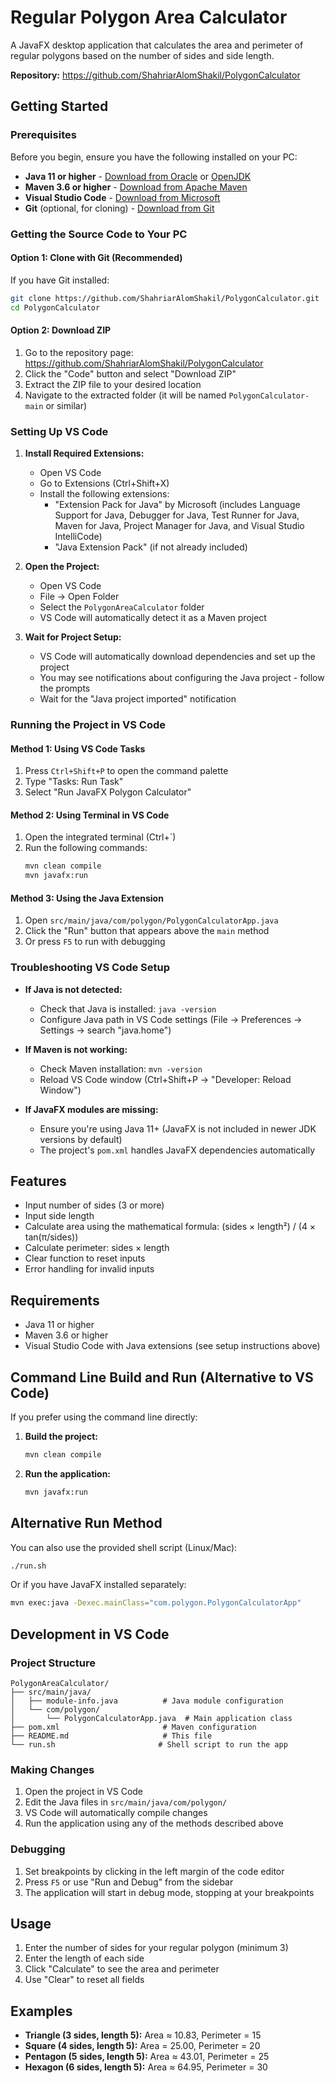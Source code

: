 # Regular Polygon Area Calculator

A JavaFX desktop application that calculates the area and perimeter of regular polygons based on the number of sides and side length.

**Repository:** https://github.com/ShahriarAlomShakil/PolygonCalculator

## Getting Started

### Prerequisites

Before you begin, ensure you have the following installed on your PC:

- **Java 11 or higher** - [Download from Oracle](https://www.oracle.com/java/technologies/downloads/) or [OpenJDK](https://openjdk.org/)
- **Maven 3.6 or higher** - [Download from Apache Maven](https://maven.apache.org/download.cgi)
- **Visual Studio Code** - [Download from Microsoft](https://code.visualstudio.com/)
- **Git** (optional, for cloning) - [Download from Git](https://git-scm.com/)

### Getting the Source Code to Your PC

#### Option 1: Clone with Git (Recommended)
If you have Git installed:
```bash
git clone https://github.com/ShahriarAlomShakil/PolygonCalculator.git
cd PolygonCalculator
```

#### Option 2: Download ZIP
1. Go to the repository page: https://github.com/ShahriarAlomShakil/PolygonCalculator
2. Click the "Code" button and select "Download ZIP"
3. Extract the ZIP file to your desired location
4. Navigate to the extracted folder (it will be named `PolygonCalculator-main` or similar)

### Setting Up VS Code

1. **Install Required Extensions:**
   - Open VS Code
   - Go to Extensions (Ctrl+Shift+X)
   - Install the following extensions:
     - "Extension Pack for Java" by Microsoft (includes Language Support for Java, Debugger for Java, Test Runner for Java, Maven for Java, Project Manager for Java, and Visual Studio IntelliCode)
     - "Java Extension Pack" (if not already included)

2. **Open the Project:**
   - Open VS Code
   - File → Open Folder
   - Select the `PolygonAreaCalculator` folder
   - VS Code will automatically detect it as a Maven project

3. **Wait for Project Setup:**
   - VS Code will automatically download dependencies and set up the project
   - You may see notifications about configuring the Java project - follow the prompts
   - Wait for the "Java project imported" notification

### Running the Project in VS Code

#### Method 1: Using VS Code Tasks
1. Press `Ctrl+Shift+P` to open the command palette
2. Type "Tasks: Run Task"
3. Select "Run JavaFX Polygon Calculator"

#### Method 2: Using Terminal in VS Code
1. Open the integrated terminal (Ctrl+`)
2. Run the following commands:
   ```bash
   mvn clean compile
   mvn javafx:run
   ```

#### Method 3: Using the Java Extension
1. Open `src/main/java/com/polygon/PolygonCalculatorApp.java`
2. Click the "Run" button that appears above the `main` method
3. Or press `F5` to run with debugging

### Troubleshooting VS Code Setup

- **If Java is not detected:** 
  - Check that Java is installed: `java -version`
  - Configure Java path in VS Code settings (File → Preferences → Settings → search "java.home")

- **If Maven is not working:**
  - Check Maven installation: `mvn -version`
  - Reload VS Code window (Ctrl+Shift+P → "Developer: Reload Window")

- **If JavaFX modules are missing:**
  - Ensure you're using Java 11+ (JavaFX is not included in newer JDK versions by default)
  - The project's `pom.xml` handles JavaFX dependencies automatically

## Features

- Input number of sides (3 or more)
- Input side length
- Calculate area using the mathematical formula: (sides × length²) / (4 × tan(π/sides))
- Calculate perimeter: sides × length
- Clear function to reset inputs
- Error handling for invalid inputs

## Requirements

- Java 11 or higher
- Maven 3.6 or higher
- Visual Studio Code with Java extensions (see setup instructions above)

## Command Line Build and Run (Alternative to VS Code)

If you prefer using the command line directly:

1. **Build the project:**
   ```bash
   mvn clean compile
   ```

2. **Run the application:**
   ```bash
   mvn javafx:run
   ```

## Alternative Run Method

You can also use the provided shell script (Linux/Mac):
```bash
./run.sh
```

Or if you have JavaFX installed separately:
```bash
mvn exec:java -Dexec.mainClass="com.polygon.PolygonCalculatorApp"
```

## Development in VS Code

### Project Structure
```
PolygonAreaCalculator/
├── src/main/java/
│   ├── module-info.java          # Java module configuration
│   └── com/polygon/
│       └── PolygonCalculatorApp.java  # Main application class
├── pom.xml                       # Maven configuration
├── README.md                     # This file
└── run.sh                       # Shell script to run the app
```

### Making Changes
1. Open the project in VS Code
2. Edit the Java files in `src/main/java/com/polygon/`
3. VS Code will automatically compile changes
4. Run the application using any of the methods described above

### Debugging
1. Set breakpoints by clicking in the left margin of the code editor
2. Press `F5` or use "Run and Debug" from the sidebar
3. The application will start in debug mode, stopping at your breakpoints

## Usage

1. Enter the number of sides for your regular polygon (minimum 3)
2. Enter the length of each side
3. Click "Calculate" to see the area and perimeter
4. Use "Clear" to reset all fields

## Examples

- **Triangle (3 sides, length 5):** Area ≈ 10.83, Perimeter = 15
- **Square (4 sides, length 5):** Area = 25.00, Perimeter = 20
- **Pentagon (5 sides, length 5):** Area ≈ 43.01, Perimeter = 25
- **Hexagon (6 sides, length 5):** Area ≈ 64.95, Perimeter = 30

